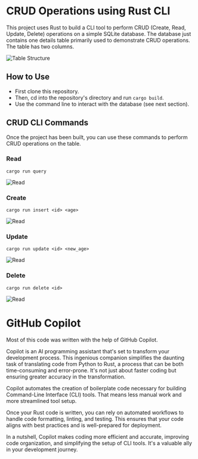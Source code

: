 # CRUD Operations using Rust CLI

This project uses Rust to build a CLI tool to perform CRUD (Create, Read, Update, Delete) operations on a simple SQLite database. The database just contains one details table primarily used to demonstrate CRUD operations. The table has two columns.

![Table Structure](images/Screenshot%202023-10-31%20at%201.45.07 PM.png)

## How to Use
- First clone this repository.
- Then, cd into the repository's directory and run `cargo build`.
- Use the command line to interact with the database (see next section).

## CRUD CLI Commands
Once the project has been built, you can use these commands to perform CRUD operations on the table.

### Read

```cargo run query```

![Read](images/Screenshot%202023-10-31%20at%201.35.10 PM.png)

### Create

```cargo run insert <id> <age>```

![Read](images/Screenshot%202023-10-31%20at%201.35.53 PM.png)

### Update

```cargo run update <id> <new_age>```

![Read](images/Screenshot%202023-10-31%20at%201.36.32 PM.png)

### Delete

```cargo run delete <id>```

![Read](images/Screenshot%202023-10-31%20at%201.37.11 PM.png)


# GitHub Copilot
Most of this code was written with the help of GitHub Copilot. 

Copilot is an AI programming assistant that's set to transform your development process. This ingenious companion simplifies the daunting task of translating code from Python to Rust, a process that can be both time-consuming and error-prone. It's not just about faster coding but ensuring greater accuracy in the transformation.

Copilot automates the creation of boilerplate code necessary for building Command-Line Interface (CLI) tools. That means less manual work and more streamlined tool setup.

Once your Rust code is written, you can rely on automated workflows to handle code formatting, linting, and testing. This ensures that your code aligns with best practices and is well-prepared for deployment.

In a nutshell, Copilot makes coding more efficient and accurate, improving code organization, and simplifying the setup of CLI tools. It's a valuable ally in your development journey.
